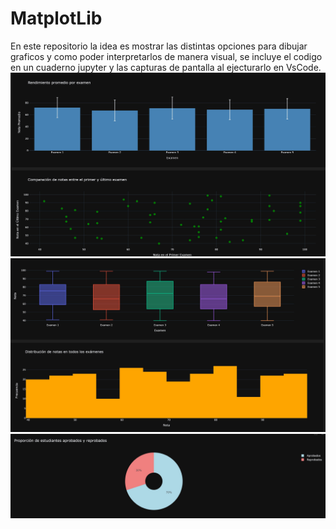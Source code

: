# MatplotLib

En este repositorio la idea es mostrar las distintas opciones para dibujar graficos y como poder interpretarlos de manera visual, se incluye el codigo en un cuaderno jupyter y las capturas de pantalla al ejecturarlo en VsCode. 
![Primero](https://github.com/carlosdelacruz1/MatplotLib/blob/main/Captura1.JPG)
![Segundo](https://github.com/carlosdelacruz1/MatplotLib/blob/main/Captura2.JPG)
![Tercero](https://github.com/carlosdelacruz1/MatplotLib/blob/main/Captura3.JPG)
